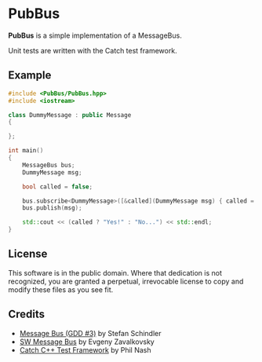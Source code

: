 PubBus
======

**PubBus** is a simple implementation of a MessageBus.

Unit tests are written with the Catch test framework.

Example
-------

```c++
#include <PubBus/PubBus.hpp>
#include <iostream>

class DummyMessage : public Message
{

};

int main()
{
	MessageBus bus;
	DummyMessage msg;

	bool called = false;

	bus.subscribe<DummyMessage>([&called](DummyMessage msg) { called = true; });
	bus.publish(msg);

	std::cout << (called ? "Yes!" : "No...") << std::endl;
}
```

License
-------

This software is in the public domain. Where that dedication is not
recognized, you are granted a perpetual, irrevocable license to copy
and modify these files as you see fit.

Credits
-------

* [Message Bus (GDD #3)](http://www.optank.org/2013/04/02/game-development-design-3-message-bus/) by Stefan Schindler
* [SW Message Bus](http://www.codeproject.com/Articles/723656/SW-Message-Bus) by Evgeny Zavalkovsky
* [Catch C++ Test Framework](https://github.com/philsquared/Catch) by Phil Nash
